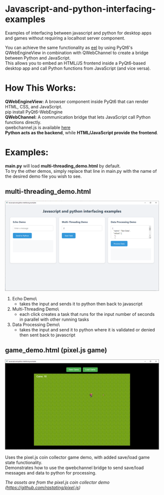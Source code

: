 # Javascript-and-python-interfacing-examples
Examples of interfacing between javascript and python for desktop apps and games without requiring a localhost server component.

You can achieve the same functionality as [eel](https://github.com/python-eel/Eel) by using PyQt6's QWebEngineView in combination with QWebChannel to create a bridge between Python and JavaScript.\
This allows you to embed an HTML/JS frontend inside a PyQt6-based desktop app and call Python functions from JavaScript (and vice versa).

# How This Works:
**QWebEngineView:** A browser component inside PyQt6 that can render HTML, CSS, and JavaScript.\
  pip install PyQt6-WebEngine\
**QWebChannel:** A communication bridge that lets JavaScript call Python functions directly.\
  qwebchannel.js is available [here](https://github.com/qt/qtwebchannel/blob/dev/examples/webchannel/shared/qwebchannel.js)\
**Python acts as the backend**, while **HTML/JavaScript provide the frontend**.


# Examples:

**main.py** will load **multi-threading_demo.html** by default.\
To try the other demos, simply replace that line in main.py with the name of the desired demo file you wish to see.

## multi-threading_demo.html
![Screenshot 1](screenshot01.png)

1. Echo Demo\
    - takes the input and sends it to python then back to javascript
2. Multi-Threading Demo\
    - each click creates a task that runs for the input number of seconds in parallel with other running tasks
3. Data Processing Demo\
    - takes the input and send it to python where it is validated or denied then sent back to javascript

## game_demo.html (pixel.js game)
![Screenshot 2](screenshot02.png)

Uses the pixel.js coin collector game demo, with added save/load game state functionality.\
Demonstrates how to use the qwebchannel bridge to send save/load messages and data to python for processing.

*The assets are from the pixel.js coin collector demo (https://github.com/rastating/pixel.js)*

